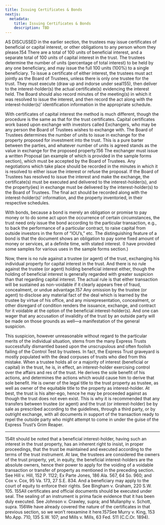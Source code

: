 ```yaml
---
title: Issuing Certificates & Bonds
nextjs:
  metadata:
    title: Issuing Certificates & Bonds
    description: TBD
---
```


AS DISCUSSED in the earlier section, the trustees may issue certificates of beneficial or capital interest, or other obligations to any person whom they please.154 There are a total of 100 units of beneficial interest, and a separate total of 100 units of capital interest in the trust. The trustees determine the number of units (percentage of total interest) to be held by any one beneficiary, and may issue the full 100 units (100%) to a single beneficiary. To issue a certificate of either interest, the trustees must act jointly as the Board of Trustees, unless there is only one trustee for the trust. They must execute (draw up and indorse under seal155), then deliver to the interest-holder(s) the actual certificate(s) evidencing the interest held. The Board should also record minutes of the meeting(s) in which it was resolved to issue the interest, and then record the act along with the interest-holder(s)’ identification information in the appropriate schedule. 

With certificates of capital interest the method is much different, though the procedure is the same as that for the trust certificates. Capital certificates work based upon exchange with investors called Exchangers, who may be any person the Board of Trustees wishes to exchange with. The Board of Trustees determines the number of units to issue in exchange for the property proposed for investment into the trust. This is a pure barter between the parties, and whatever number of units is agreed stands as the value in exchange for the proposed property.156 The exchanger must issue a written Proposal (an example of which is provided in the sample forms section), which must be accepted by the Board of Trustees. Any negotiations which take place should be recorded in the minutes in which it is resolved to either issue the interest or refuse the proposal. If the Board of Trustees has resolved to issue the interest and make the exchange, the certificate(s) must be executed and delivered to the interest-holder(s), and the property(ies) in exchange must be delivered by the interest-holder(s) to the Board of Trustees. The final act should be recorded along with the interest-holder(s)’ information, and the property inventoried, in their respective schedules. 

With bonds, because a bond is merely an obligation or promise to pay money or to do some act upon the occurrence of certain circumstances, the trust need only issue the bond according to the particular transaction, e.g., to back the performance of a particular contract, to raise capital from outside investors in the form of “IOU’s,” etc. The distinguishing feature of a bond is that the document shows an obligation to pay some fixed amount of money or services, at a definite time, with stated interest. (I have provided some samples for various uses in the sample forms section.) 

Now, there is no rule against a trustee (or agent) of the trust, exchanging his individual property for capital interest in the trust. And there is no rule against the trustee (or agent) holding beneficial interest either, though the holding of beneficial interest is generally regarded with greater suspicion than that regarding capital interest. The actual rule is that either transaction will be sustained as non-voidable if it clearly appears free of fraud, concealment, or undue advantage.157 Any omission by the trustee (or agent) to disclose any material fact of the deal which is learned by the trustee by virtue of his office, and any misrepresentation, concealment, or other disregard of condition renders the issuance, exchange, and contract for it voidable at the option of the beneficial interest-holder(s). And one can wager that any accusation of invalidity of the trust by an outside party will be made on those grounds as well—a manifestation of the general suspicion. 

This suspicion, however unreasonable without regard to the particular merits of the individual situation, stems from the many Express Trusts successfully dismantled based upon the unscrupulous and often foolish failing of the Control Test by trustees. In fact, the Express Trust graveyard is mostly populated with the dead corpuses of trusts who died from this mistake. When a trustee holds all or a majority of interest (beneficial or capital) in the trust, he is, in effect, an interest-holder exercising control over the affairs and res of the trust. He derives the sole benefit of his actions, and determines the actions which would cause him to derive that sole benefit. He is owner of the legal title to the trust property as trustee, as well as owner of the equitable title to the property as interest-holder. At best, the trust is his alter-ego, hence he may be proceeded against as though the trust does not even exist. This is why it is recommended that any transfers between trustee (or agent) and the trust (or interest-holder) be by sale as prescribed according to the guidelines, through a third party, or by outright exchange, with all documents in support of the transaction ready to repel the outside party who might attempt to come in under the guise of the Express Trust’s Grim Reaper. 

---

154It should be noted that a beneficial interest-holder, having such an interest in the trust property, has an inherent right to insist, in proper proceedings, that the trust be maintained and executed according to the terms of the trust instrument. At law, the trustees are considered the owners of the trust property, yet, in equity, the beneficial interest-holders are the absolute owners, hence their power to apply for the voiding of a voidable transaction or transfer of property as mentioned in the preceding section. See Hill v. Hill, 152 P. 1122; Ex Parte Jones, 186 Ala. 567, 64 So. 960; and Cox v. Cox, 95 Va. 173, 27 S.E. 834. And a beneficiary may apply to the court of equity to enforce their rights. See Bingham v. Graham, 220 S.W. 105. 
155All certificates and official documents should be executed under seal. The sealing of an instrument is prima facie evidence that it has been duly executed. See Johnson v. Crawley, supra; and Mullanphy v. Schott, supra.
156We have already covered the nature of the certificates in that previous section, so we won’t reexamine it here.157See Murry v. King, 153 Mo.App. 710, 135 S.W. 107; and Mills v. Mills, 63 Fed. 511 (C.C.Or. 1894). 